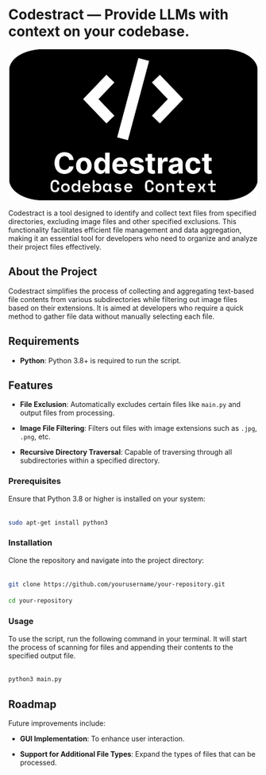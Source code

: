 # Codestract — Provide LLMs with context on your codebase.

<div>
<center><img src="feature.png" alt="codestract-main" width="500"/><center></center>
</div>


Codestract is a tool designed to identify and collect text files from specified directories, excluding image files and other specified exclusions. This functionality facilitates efficient file management and data aggregation, making it an essential tool for developers who need to organize and analyze their project files effectively.
  
## About the Project

Codestract simplifies the process of collecting and aggregating text-based file contents from various subdirectories while filtering out image files based on their extensions. It is aimed at developers who require a quick method to gather file data without manually selecting each file.

## Requirements

- **Python**: Python 3.8+ is required to run the script.

## Features

- **File Exclusion**: Automatically excludes certain files like `main.py` and output files from processing.

- **Image File Filtering**: Filters out files with image extensions such as `.jpg`, `.png`, etc.

- **Recursive Directory Traversal**: Capable of traversing through all subdirectories within a specified directory.
  
### Prerequisites
Ensure that Python 3.8 or higher is installed on your system:

```bash

sudo apt-get install python3

```

### Installation
Clone the repository and navigate into the project directory:

```bash

git clone https://github.com/yourusername/your-repository.git

cd your-repository

```
### Usage
To use the script, run the following command in your terminal. It will start the process of scanning for files and appending their contents to the specified output file.

```bash

python3 main.py

```


## Roadmap

Future improvements include:

- **GUI Implementation**: To enhance user interaction.

- **Support for Additional File Types**: Expand the types of files that can be processed.
